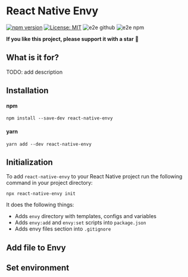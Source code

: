 # React Native Envy

[![npm version](https://img.shields.io/npm/v/react-native-envy)](https://badge.fury.io/js/react-native-envy)
[![License: MIT](https://img.shields.io/npm/l/una-language)](https://opensource.org/licenses/MIT)
![e2e github](https://github.com/sergeyshpadyrev/react-native-envy/actions/workflows/e2e.github.yml/badge.svg?branch=main&event=push)
![e2e npm](https://github.com/sergeyshpadyrev/react-native-envy/actions/workflows/e2e.npm.yml/badge.svg?branch=main&event=push)

**If you like this project, please support it with a star** 🌟

## What is it for?

TODO: add description

## Installation

#### npm

```
npm install --save-dev react-native-envy
```

#### yarn

```
yarn add --dev react-native-envy
```

## Initialization

To add `react-native-envy` to your React Native project run the following command in your project directory:

```
npx react-native-envy init
```

It does the following things:

- Adds `envy` directory with templates, configs and variables
- Adds `envy:add` and `envy:set` scripts into `package.json`
- Adds envy files section into `.gitignore`

## Add file to Envy

## Set environment
